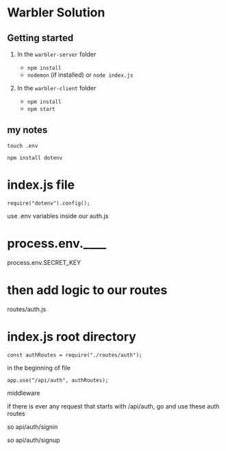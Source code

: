 # Warbler Solution

## Getting started

1.  In the `warbler-server` folder

    * `npm install`
    * `nodemon` (if installed) or `node index.js`

2.  In the `warbler-client` folder

    * `npm install`
    * `npm start`
    
## my notes

``` touch .env ```

``` npm install dotenv ```

# index.js file
 
``` require("dotenv").config(); ``` 

use .env variables inside our auth.js

# process.env.____

process.env.SECRET_KEY

# then add logic to our routes

routes/auth.js

# index.js root directory

```
const authRoutes = require("./routes/auth");
``` 

in the beginning of file

```
app.use("/api/auth", authRoutes);
```

middleware

if there is ever any request that starts with /api/auth, go and use these auth routes

so api/auth/signin

so api/auth/signup
